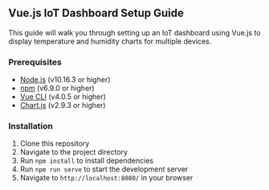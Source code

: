 ## Vue.js IoT Dashboard Setup Guide
This guide will walk you through setting up an IoT dashboard using Vue.js to display temperature and humidity charts for multiple devices.

### Prerequisites
- [Node.js](https://nodejs.org/en/) (v10.16.3 or higher)
- [npm](https://www.npmjs.com/) (v6.9.0 or higher)
- [Vue CLI](https://cli.vuejs.org/) (v4.0.5 or higher)
- [Chart.js](https://www.chartjs.org/) (v2.9.3 or higher)

### Installation
1. Clone this repository
2. Navigate to the project directory
3. Run `npm install` to install dependencies
4. Run `npm run serve` to start the development server
5. Navigate to `http://localhost:8080/` in your browser